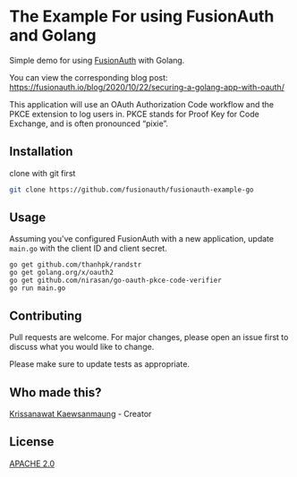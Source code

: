 # The Example For using FusionAuth and Golang

Simple demo for using [FusionAuth](http://fusionauth.io/) with Golang.

You can view the corresponding blog post: https://fusionauth.io/blog/2020/10/22/securing-a-golang-app-with-oauth/

This application will use an OAuth Authorization Code workflow and the PKCE extension to log users in. PKCE stands for Proof Key for Code Exchange, and is often pronounced “pixie”.

## Installation

clone with git first

```bash
git clone https://github.com/fusionauth/fusionauth-example-go
```

## Usage

Assuming you've configured FusionAuth with a new application, update `main.go` with the client ID and client secret.

```shell
go get github.com/thanhpk/randstr
go get golang.org/x/oauth2
go get github.com/nirasan/go-oauth-pkce-code-verifier
go run main.go
```

## Contributing

Pull requests are welcome. For major changes, please open an issue first to discuss what you would like to change.

Please make sure to update tests as appropriate.

## Who made this?

[Krissanawat Kaewsanmaung](https://github.com/krissnawat) - Creator


## License
[APACHE 2.0](https://www.apache.org/licenses/LICENSE-2.0)

